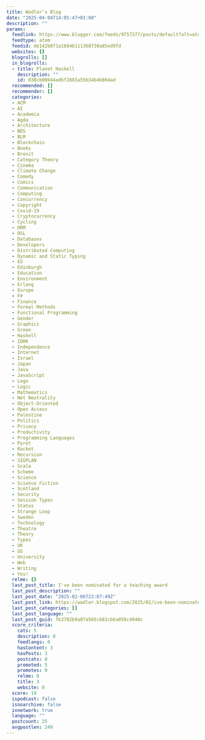 ```yaml
---
title: Wadler's Blog
date: "2025-04-04T14:05:47+01:00"
description: ""
params:
  feedlink: https://www.blogger.com/feeds/9757377/posts/default?alt=atom
  feedtype: atom
  feedid: de142b0f1a1684b111368f30a85ed9fd
  websites: {}
  blogrolls: []
  in_blogrolls:
  - title: Planet Haskell
    description: ""
    id: 038cb00644adbf2883a55b34b4b804ad
  recommended: []
  recommender: []
  categories:
  - ACM
  - AI
  - Academia
  - Agda
  - Architecture
  - BDS
  - BLM
  - Blockchain
  - Books
  - Brexit
  - Category Theory
  - Cinema
  - Climate Change
  - Comedy
  - Comics
  - Communication
  - Computing
  - Concurrency
  - Copyright
  - Covid-19
  - Cryptocurrency
  - Cycling
  - DRM
  - DSL
  - Databases
  - Developers
  - Distributed Computing
  - Dynamic and Static Typing
  - EU
  - Edinburgh
  - Education
  - Environment
  - Erlang
  - Europe
  - F#
  - Finance
  - Formal Methods
  - Functional Programming
  - Gender
  - Graphics
  - Green
  - Haskell
  - IOHK
  - Independence
  - Internet
  - Israel
  - Japan
  - Java
  - JavaScript
  - Lego
  - Logic
  - Mathematics
  - Net Neutrality
  - Object-Oriented
  - Open Access
  - Palestine
  - Politics
  - Privacy
  - Productivity
  - Programming Languages
  - Pyret
  - Racket
  - Recursion
  - SIGPLAN
  - Scala
  - Scheme
  - Science
  - Science Fiction
  - Scotland
  - Security
  - Session Types
  - Status
  - Strange Loop
  - Sweden
  - Technology
  - Theatre
  - Theory
  - Types
  - UK
  - US
  - University
  - Web
  - Writing
  - Yes!
  relme: {}
  last_post_title: I've been nominated for a teaching award
  last_post_description: ""
  last_post_date: "2025-02-06T22:07:49Z"
  last_post_link: https://wadler.blogspot.com/2025/02/ive-been-nominated-for-teaching-award.html
  last_post_categories: []
  last_post_language: ""
  last_post_guid: fb3702b9a07a565c682cb6a058c4940c
  score_criteria:
    cats: 5
    description: 0
    feedlangs: 0
    hasContent: 3
    hasPosts: 3
    postcats: 0
    promoted: 5
    promotes: 0
    relme: 0
    title: 3
    website: 0
  score: 19
  ispodcast: false
  isnoarchive: false
  innetwork: true
  language: ""
  postcount: 25
  avgpostlen: 249
---
```

